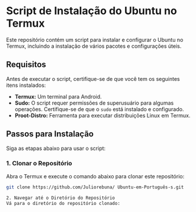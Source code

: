 # Script de Instalação do Ubuntu no Termux

Este repositório contém um script para instalar e configurar o Ubuntu no Termux, incluindo a instalação de vários pacotes e configurações úteis.

## Requisitos

Antes de executar o script, certifique-se de que você tem os seguintes itens instalados:

- **Termux:** Um terminal para Android.
- **Sudo:** O script requer permissões de superusuário para algumas operações. Certifique-se de que o `sudo` está instalado e configurado.
- **Proot-Distro:** Ferramenta para executar distribuições Linux em Termux.

## Passos para Instalação

Siga as etapas abaixo para usar o script:

### 1. Clonar o Repositório

Abra o Termux e execute o comando abaixo para clonar este repositório:

```bash
git clone https://github.com/Juliorebuna/ Ubuntu-em-Português-s.git

2. Navegar até o Diretório do Repositório
Vá para o diretório do repositório clonado:
